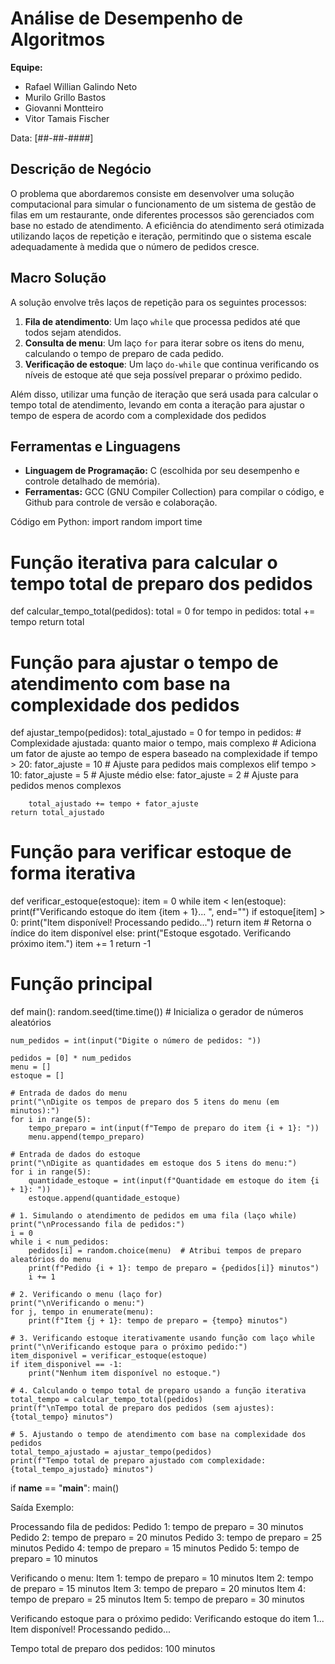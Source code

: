 # Análise de Desempenho de Algoritmos

**Equipe:**

- Rafael Willian Galindo Neto
- Murilo Grillo Bastos
- Giovanni Montteiro
- Vitor Tamais Fischer

Data: [##-##-####]


## Descrição de Negócio

O problema que abordaremos consiste em desenvolver uma solução computacional para simular o funcionamento de um sistema de gestão de filas em um restaurante, onde diferentes processos são gerenciados com base no estado de atendimento. A eficiência do atendimento será otimizada utilizando laços de repetição e iteração, permitindo que o sistema escale adequadamente à medida que o número de pedidos cresce.


## Macro Solução

A solução envolve três laços de repetição para os seguintes processos:

1. **Fila de atendimento**: Um laço `while` que processa pedidos até que todos sejam atendidos.
2. **Consulta de menu**: Um laço `for` para iterar sobre os itens do menu, calculando o tempo de preparo de cada pedido.
3. **Verificação de estoque**: Um laço `do-while` que continua verificando os níveis de estoque até que seja possível preparar o próximo pedido.

Além disso, utilizar uma função de iteração que será usada para calcular o tempo total de atendimento, levando em conta a iteração para ajustar o tempo de espera de acordo com a complexidade dos pedidos


## Ferramentas e Linguagens

- **Linguagem de Programação:** C (escolhida por seu desempenho e controle detalhado de memória).
- **Ferramentas:** GCC (GNU Compiler Collection) para compilar o código, e Github para controle de versão e colaboração.


Código em Python:
import random
import time

# Função iterativa para calcular o tempo total de preparo dos pedidos
def calcular_tempo_total(pedidos):
    total = 0
    for tempo in pedidos:
        total += tempo
    return total

# Função para ajustar o tempo de atendimento com base na complexidade dos pedidos
def ajustar_tempo(pedidos):
    total_ajustado = 0
    for tempo in pedidos:
        # Complexidade ajustada: quanto maior o tempo, mais complexo
        # Adiciona um fator de ajuste ao tempo de espera baseado na complexidade
        if tempo > 20:
            fator_ajuste = 10  # Ajuste para pedidos mais complexos
        elif tempo > 10:
            fator_ajuste = 5   # Ajuste médio
        else:
            fator_ajuste = 2   # Ajuste para pedidos menos complexos

        total_ajustado += tempo + fator_ajuste
    return total_ajustado

# Função para verificar estoque de forma iterativa
def verificar_estoque(estoque):
    item = 0
    while item < len(estoque):
        print(f"Verificando estoque do item {item + 1}... ", end="")
        if estoque[item] > 0:
            print("Item disponível! Processando pedido...")
            return item  # Retorna o índice do item disponível
        else:
            print("Estoque esgotado. Verificando próximo item.")
        item += 1
    return -1

# Função principal
def main():
    random.seed(time.time())  # Inicializa o gerador de números aleatórios

    num_pedidos = int(input("Digite o número de pedidos: "))

    pedidos = [0] * num_pedidos
    menu = []
    estoque = []

    # Entrada de dados do menu
    print("\nDigite os tempos de preparo dos 5 itens do menu (em minutos):")
    for i in range(5):
        tempo_preparo = int(input(f"Tempo de preparo do item {i + 1}: "))
        menu.append(tempo_preparo)

    # Entrada de dados do estoque
    print("\nDigite as quantidades em estoque dos 5 itens do menu:")
    for i in range(5):
        quantidade_estoque = int(input(f"Quantidade em estoque do item {i + 1}: "))
        estoque.append(quantidade_estoque)

    # 1. Simulando o atendimento de pedidos em uma fila (laço while)
    print("\nProcessando fila de pedidos:")
    i = 0
    while i < num_pedidos:
        pedidos[i] = random.choice(menu)  # Atribui tempos de preparo aleatórios do menu
        print(f"Pedido {i + 1}: tempo de preparo = {pedidos[i]} minutos")
        i += 1

    # 2. Verificando o menu (laço for)
    print("\nVerificando o menu:")
    for j, tempo in enumerate(menu):
        print(f"Item {j + 1}: tempo de preparo = {tempo} minutos")

    # 3. Verificando estoque iterativamente usando função com laço while
    print("\nVerificando estoque para o próximo pedido:")
    item_disponivel = verificar_estoque(estoque)
    if item_disponivel == -1:
        print("Nenhum item disponível no estoque.")

    # 4. Calculando o tempo total de preparo usando a função iterativa
    total_tempo = calcular_tempo_total(pedidos)
    print(f"\nTempo total de preparo dos pedidos (sem ajustes): {total_tempo} minutos")

    # 5. Ajustando o tempo de atendimento com base na complexidade dos pedidos
    total_tempo_ajustado = ajustar_tempo(pedidos)
    print(f"Tempo total de preparo ajustado com complexidade: {total_tempo_ajustado} minutos")

if __name__ == "__main__":
    main()


Saída Exemplo:

Processando fila de pedidos:
Pedido 1: tempo de preparo = 30 minutos
Pedido 2: tempo de preparo = 20 minutos
Pedido 3: tempo de preparo = 25 minutos
Pedido 4: tempo de preparo = 15 minutos
Pedido 5: tempo de preparo = 10 minutos

Verificando o menu:
Item 1: tempo de preparo = 10 minutos
Item 2: tempo de preparo = 15 minutos
Item 3: tempo de preparo = 20 minutos
Item 4: tempo de preparo = 25 minutos
Item 5: tempo de preparo = 30 minutos

Verificando estoque para o próximo pedido:
Verificando estoque do item 1... Item disponível! Processando pedido...

Tempo total de preparo dos pedidos: 100 minutos

